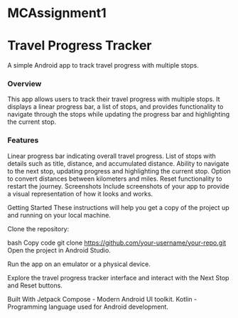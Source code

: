 ﻿# MCAssignment1
# Travel Progress Tracker
A simple Android app to track travel progress with multiple stops.

### Overview
This app allows users to track their travel progress with multiple stops. It displays a linear progress bar, a list of stops, and provides functionality to navigate through the stops while updating the progress bar and highlighting the current stop.

### Features
Linear progress bar indicating overall travel progress.
List of stops with details such as title, distance, and accumulated distance.
Ability to navigate to the next stop, updating progress and highlighting the current stop.
Option to convert distances between kilometers and miles.
Reset functionality to restart the journey.
Screenshots
Include screenshots of your app to provide a visual representation of how it looks and works.

Getting Started
These instructions will help you get a copy of the project up and running on your local machine.

Clone the repository:

bash
Copy code
git clone https://github.com/your-username/your-repo.git
Open the project in Android Studio.

Run the app on an emulator or a physical device.

Explore the travel progress tracker interface and interact with the Next Stop and Reset buttons.

Built With
Jetpack Compose - Modern Android UI toolkit.
Kotlin - Programming language used for Android development.
